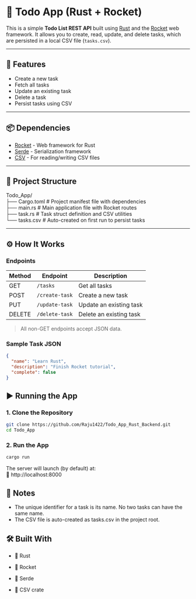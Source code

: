 # 📝 Todo App (Rust + Rocket)

This is a simple **Todo List REST API** built using [Rust](https://www.rust-lang.org/) and the [Rocket](https://rocket.rs/) web framework. It allows you to create, read, update, and delete tasks, which are persisted in a local CSV file (`tasks.csv`).

---

## 🚀 Features

- Create a new task
- Fetch all tasks
- Update an existing task
- Delete a task
- Persist tasks using CSV

---

## 📦 Dependencies

- [Rocket](https://rocket.rs/) - Web framework for Rust
- [Serde](https://serde.rs/) - Serialization framework
- [CSV](https://docs.rs/csv/) - For reading/writing CSV files

---

## 📁 Project Structure

Todo_App/  
├── Cargo.toml # Project manifest file with dependencies  
├── main.rs # Main application file with Rocket routes  
├── task.rs # Task struct definition and CSV utilities  
└── tasks.csv # Auto-created on first run to persist tasks

---

## ⚙️ How It Works

### Endpoints

| Method | Endpoint       | Description             |
| ------ | -------------- | ----------------------- |
| GET    | `/tasks`       | Get all tasks           |
| POST   | `/create-task` | Create a new task       |
| PUT    | `/update-task` | Update an existing task |
| DELETE | `/delete-task` | Delete an existing task |

> All non-GET endpoints accept JSON data.

### Sample Task JSON

```json
{
  "name": "Learn Rust",
  "description": "Finish Rocket tutorial",
  "complete": false
}
```

## ▶️ Running the App

### 1. Clone the Repository

```bash
git clone https://github.com/Raju1422/Todo_App_Rust_Backend.git
cd Todo_App
```

### 2. Run the App

```bash
cargo run
```

The server will launch (by default) at:  
📍 http://localhost:8000

## 📌 Notes

- The unique identifier for a task is its name. No two tasks can have the same name.
- The CSV file is auto-created as tasks.csv in the project root.

## 🛠 Built With

- 🦀 Rust

- 🚀 Rocket

- 🧬 Serde

- 📄 CSV crate
